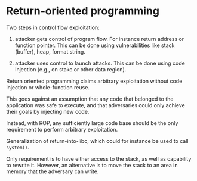 # Return-oriented programming

Two steps in control flow exploitation: 

1. attacker gets control of program flow.
For instance return address or function 
pointer. This can be done using vulnerabilities
like stack (buffer), heap, format string.

2. attacker uses control to launch attacks.
This can be done using code injection (e.g.,
on stakc or other data region). 

Return oriented programming claims arbitrary 
exploitation without code injection or 
whole-function reuse.

This goes against an assumption that any code
that belonged to the application was safe
to execute, and that adversaries could only
achieve their goals by injecting new code. 

Instead, with ROP, any sufficiently large
code base should be the only requirement to
perform arbitrary exploitation. 

Generalization of return-into-libc, which 
could for instance be used to call `system()`.

Only requirement is to have either access 
to the stack, as well
as capability to rewrite it. However, an 
alternative is to move the stack to an area
in memory that the adversary can write. 
